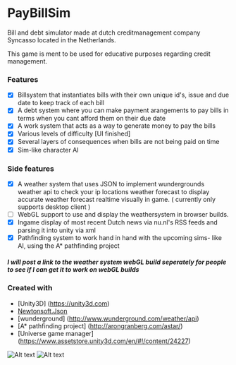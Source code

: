 # PayBillSim
Bill and debt simulator made at dutch creditmanagement company Syncasso located in the Netherlands.

This game is ment to be used for educative purposes regarding credit management.
### Features

- [x] Billsystem that instantiates bills with their own unique id's, issue and due date to keep track of each bill
- [x] A debt system where you can make payment arangements to pay bills in terms when you cant afford them on their due date
- [x] A work system that acts as a way to generate money to pay the bills
- [x] Various levels of difficulty [UI finished]
- [x] Several layers of consequences when bills are not being paid on time
- [x] Sim-like character AI 

### Side features
- [x] A weather system that uses JSON to implement wundergrounds weather api to check your ip locations weather forecast 
to display accurate weather forecast realtime visually in game. ( currently only supports desktop client )
- [ ] WebGL support to use and display the weathersystem in browser builds.
- [x] Ingame display of most recent Dutch news via nu.nl's RSS feeds and parsing it into unity via xml
- [x] Pathfinding system to work hand in hand with the upcoming sims- like AI, using the A* pathfinding project

##### I will post a link to the weather system webGL build seperately for people to see if I can get it to work on webGL builds

### Created with
* [Unity3D] (https://unity3d.com)
* [Newtonsoft.Json](http://www.newtonsoft.com/json)
* [wunderground] (http://www.wunderground.com/weather/api)
* [A* pathfinding project] (http://arongranberg.com/astar/)
* [Universe game manager] (https://www.assetstore.unity3d.com/en/#!/content/24227)

![Alt text](https://i.gyazo.com/cc97c924b10df0ccec5d1701c7e33ad7.gif "GamePlay")
![Alt text](https://i.gyazo.com/17e6407a1f5bcabe7aa6e1c54730ef01.gif "Environment")


